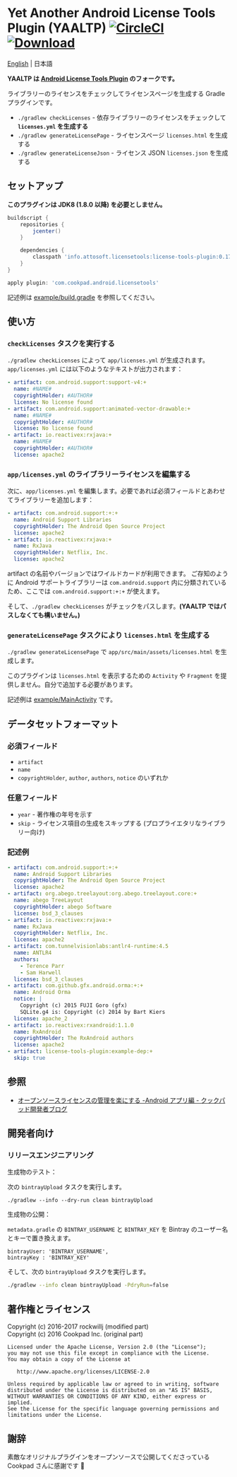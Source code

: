 # Yet Another Android License Tools Plugin (YAALTP) [![CircleCI](https://circleci.com/gh/cookpad/license-tools-plugin.svg?style=svg)](https://circleci.com/gh/cookpad/license-tools-plugin) [ ![Download](https://api.bintray.com/packages/attosoft/maven/license-tools-plugin/images/download.svg) ](https://bintray.com/attosoft/maven/license-tools-plugin/_latestVersion)

[English](README.md) | 日本語

**YAALTP は [Android License Tools Plugin](https://github.com/cookpad/license-tools-plugin) のフォークです。**

ライブラリーのライセンスをチェックしてライセンスページを生成する Gradle プラグインです。

* `./gradlew checkLicenses` - 依存ライブラリーのライセンスをチェックして **`licenses.yml` を生成する**
* `./gradlew generateLicensePage` - ライセンスページ `licenses.html` を生成する
* `./gradlew generateLicenseJson` - ライセンス JSON `licenses.json` を生成する

## セットアップ

**このプラグインは JDK8 (1.8.0 以降) を必要としません。**

```gradle
buildscript {
    repositories {
        jcenter()
    }

    dependencies {
        classpath 'info.attosoft.licensetools:license-tools-plugin:0.17.0_r1'
    }
}

apply plugin: 'com.cookpad.android.licensetools'
```

記述例は [example/build.gradle](example/build.gradle) を参照してください。

## 使い方

### `checkLicenses` タスクを実行する

`./gradlew checkLicenses` によって `app/licenses.yml` が生成されます。
`app/licenses.yml` には以下のようなテキストが出力されます：

```yaml
- artifact: com.android.support:support-v4:+
  name: #NAME#
  copyrightHolder: #AUTHOR#
  license: No license found
- artifact: com.android.support:animated-vector-drawable:+
  name: #NAME#
  copyrightHolder: #AUTHOR#
  license: No license found
- artifact: io.reactivex:rxjava:+
  name: #NAME#
  copyrightHolder: #AUTHOR#
  license: apache2
 ```

### `app/licenses.yml` のライブラリーライセンスを編集する

次に、`app/licenses.yml` を編集します。必要であれば必須フィールドとあわせてライブラリーを追加します：

```yaml
- artifact: com.android.support:+:+
  name: Android Support Libraries
  copyrightHolder: The Android Open Source Project
  license: apache2
- artifact: io.reactivex:rxjava:+
  name: RxJava
  copyrightHolder: Netflix, Inc.
  license: apache2
```

artifact の名前やバージョンではワイルドカードが利用できます。
ご存知のように Android サポートライブラリーは `com.android.support` 内に分類されているため、ここでは `com.android.support:+:+` が使えます。

そして、`./gradlew checkLicenses` がチェックをパスします。**(YAALTP ではパスしなくても構いません。)**

### `generateLicensePage` タスクにより `licenses.html` を生成する

`./gradlew generateLicensePage` で `app/src/main/assets/licenses.html` を生成します。

このプラグインは `licenses.html` を表示するための `Activity` や `Fragment` を提供しません。自分で追加する必要があります。

記述例は [example/MainActivity](example/src/main/java/com/cookpad/android/licensetools/example/MainActivity.java) です。

## データセットフォーマット

### 必須フィールド

* `artifact`
* `name`
* `copyrightHolder`, `author`, `authors`, `notice` のいずれか

### 任意フィールド

* `year` - 著作権の年号を示す
* `skip` - ライセンス項目の生成をスキップする (プロプライエタリなライブラリー向け)

### 記述例

```yaml
- artifact: com.android.support:+:+
  name: Android Support Libraries
  copyrightHolder: The Android Open Source Project
  license: apache2
- artifact: org.abego.treelayout:org.abego.treelayout.core:+
  name: abego TreeLayout
  copyrightHolder: abego Software
  license: bsd_3_clauses
- artifact: io.reactivex:rxjava:+
  name: RxJava
  copyrightHolder: Netflix, Inc.
  license: apache2
- artifact: com.tunnelvisionlabs:antlr4-runtime:4.5
  name: ANTLR4
  authors:
    - Terence Parr
    - Sam Harwell
  license: bsd_3_clauses
- artifact: com.github.gfx.android.orma:+:+
  name: Android Orma
  notice: |
    Copyright (c) 2015 FUJI Goro (gfx)
    SQLite.g4 is: Copyright (c) 2014 by Bart Kiers
  license: apache_2
- artifact: io.reactivex:rxandroid:1.1.0
  name: RxAndroid
  copyrightHolder: The RxAndroid authors
  license: apache2
- artifact: license-tools-plugin:example-dep:+
  skip: true
```

## 参照

- [オープンソースライセンスの管理を楽にする -Android アプリ編 - クックパッド開発者ブログ](http://techlife.cookpad.com/entry/2016/04/28/183000)

## 開発者向け

### リリースエンジニアリング

生成物のテスト：

次の `bintrayUpload` タスクを実行します。

```
./gradlew --info --dry-run clean bintrayUpload
```

生成物の公開：

`metadata.gradle` の `BINTRAY_USERNAME` と `BINTRAY_KEY` を Bintray のユーザー名とキーで置き換えます。

```
bintrayUser: 'BINTRAY_USERNAME',
bintrayKey : 'BINTRAY_KEY'
```

そして、次の `bintrayUpload` タスクを実行します。

```sh
./gradlew --info clean bintrayUpload -PdryRun=false
```

## 著作権とライセンス

Copyright (c) 2016-2017 rockwillj (modified part)<br>
Copyright (c) 2016 Cookpad Inc. (original part)

```
Licensed under the Apache License, Version 2.0 (the "License");
you may not use this file except in compliance with the License.
You may obtain a copy of the License at

   http://www.apache.org/licenses/LICENSE-2.0

Unless required by applicable law or agreed to in writing, software
distributed under the License is distributed on an "AS IS" BASIS,
WITHOUT WARRANTIES OR CONDITIONS OF ANY KIND, either express or implied.
See the License for the specific language governing permissions and
limitations under the License.
```

## 謝辞

素敵なオリジナルプラグインをオープンソースで公開してくださっている Cookpad さんに感謝です :bow:
